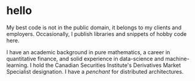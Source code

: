 # hello

My best code is not in the public domain, it belongs to my clients and employers. Occasionally, I publish libraries and snippets of hobby code here.

I have an academic background in pure mathematics, a career in quantitative finance, and solid experience in data-science and machine-learning. I hold the Canadian Securities Institute's Derivatives Market Specialist designation. I have a *penchant* for distributed architectures. 
